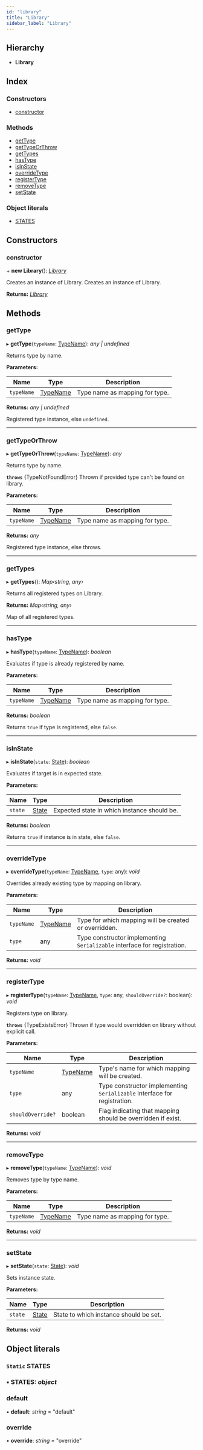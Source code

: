```yaml
---
id: "library"
title: "Library"
sidebar_label: "Library"
---
```


## Hierarchy

* **Library**

## Index

### Constructors

* [constructor](library.md#constructor)

### Methods

* [getType](library.md#gettype)
* [getTypeOrThrow](library.md#gettypeorthrow)
* [getTypes](library.md#gettypes)
* [hasType](library.md#hastype)
* [isInState](library.md#isinstate)
* [overrideType](library.md#overridetype)
* [registerType](library.md#registertype)
* [removeType](library.md#removetype)
* [setState](library.md#setstate)

### Object literals

* [STATES](library.md#static-states)

## Constructors

###  constructor

\+ **new Library**(): *[Library](library.md)*

Creates an instance of Library.
Creates an instance of Library.

**Returns:** *[Library](library.md)*

## Methods

###  getType

▸ **getType**(`typeName`: [TypeName](../modules/types.md#typename)): *any | undefined*

Returns type by name.

**Parameters:**

Name | Type | Description |
------ | ------ | ------ |
`typeName` | [TypeName](../modules/types.md#typename) | Type name as mapping for type. |

**Returns:** *any | undefined*

Registered type instance, else `undefined`.

___

###  getTypeOrThrow

▸ **getTypeOrThrow**(`typeName`: [TypeName](../modules/types.md#typename)): *any*

Returns type by name.

**`throws`** {TypeNotFoundError}
Thrown if provided type can't be found on library.

**Parameters:**

Name | Type | Description |
------ | ------ | ------ |
`typeName` | [TypeName](../modules/types.md#typename) | Type name as mapping for type. |

**Returns:** *any*

Registered type instance, else throws.

___

###  getTypes

▸ **getTypes**(): *Map‹string, any›*

Returns all registered types on Library.

**Returns:** *Map‹string, any›*

Map of all registered types.

___

###  hasType

▸ **hasType**(`typeName`: [TypeName](../modules/types.md#typename)): *boolean*

Evaluates if type is already registered by name.

**Parameters:**

Name | Type | Description |
------ | ------ | ------ |
`typeName` | [TypeName](../modules/types.md#typename) | Type name as mapping for type. |

**Returns:** *boolean*

Returns `true` if type is registered, else `false`.

___

###  isInState

▸ **isInState**(`state`: [State](../modules/types.md#state)): *boolean*

Evaluates if target is in expected state.

**Parameters:**

Name | Type | Description |
------ | ------ | ------ |
`state` | [State](../modules/types.md#state) | Expected state in which instance should be. |

**Returns:** *boolean*

Returns `true` if instance is in state, else `false`.

___

###  overrideType

▸ **overrideType**(`typeName`: [TypeName](../modules/types.md#typename), `type`: any): *void*

Overrides already existing type by mapping on library.

**Parameters:**

Name | Type | Description |
------ | ------ | ------ |
`typeName` | [TypeName](../modules/types.md#typename) | Type for which mapping will be created or overridden. |
`type` | any | Type constructor implementing `Serializable` interface for registration.  |

**Returns:** *void*

___

###  registerType

▸ **registerType**(`typeName`: [TypeName](../modules/types.md#typename), `type`: any, `shouldOverride?`: boolean): *void*

Registers type on library.

**`throws`** {TypeExistsError}
Thrown if type would overridden on library without explicit call.

**Parameters:**

Name | Type | Description |
------ | ------ | ------ |
`typeName` | [TypeName](../modules/types.md#typename) | Type's name for which mapping will be created. |
`type` | any | Type constructor implementing `Serializable` interface for registration. |
`shouldOverride?` | boolean | Flag indicating that mapping should be overridden if exist. |

**Returns:** *void*

___

###  removeType

▸ **removeType**(`typeName`: [TypeName](../modules/types.md#typename)): *void*

Removes type by type name.

**Parameters:**

Name | Type | Description |
------ | ------ | ------ |
`typeName` | [TypeName](../modules/types.md#typename) | Type name as mapping for type.  |

**Returns:** *void*

___

###  setState

▸ **setState**(`state`: [State](../modules/types.md#state)): *void*

Sets instance state.

**Parameters:**

Name | Type | Description |
------ | ------ | ------ |
`state` | [State](../modules/types.md#state) | State to which instance should be set.  |

**Returns:** *void*

## Object literals

### `Static` STATES

### ▪ **STATES**: *object*

###  default

• **default**: *string* = "default"

###  override

• **override**: *string* = "override"
